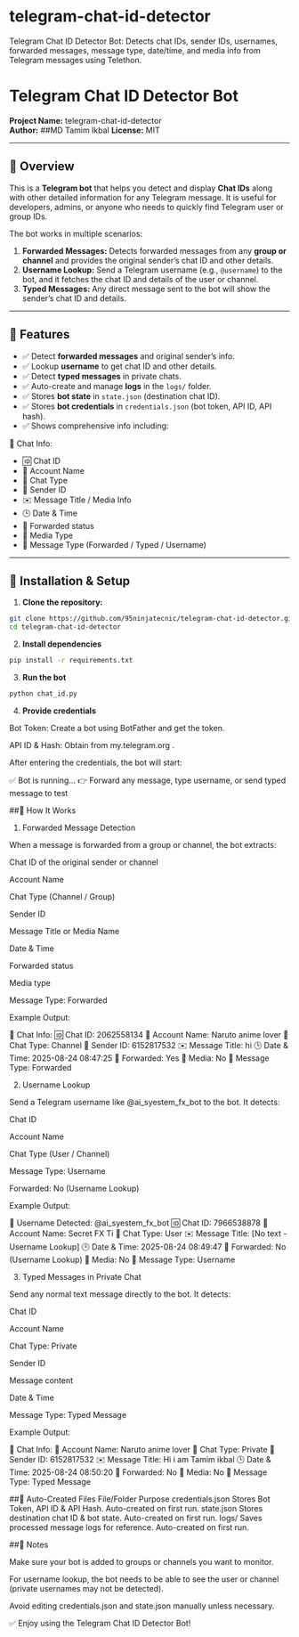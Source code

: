 # telegram-chat-id-detector
Telegram Chat ID Detector Bot: Detects chat IDs, sender IDs, usernames, forwarded messages, message type, date/time, and media info from Telegram messages using Telethon.

# Telegram Chat ID Detector Bot

**Project Name:** telegram-chat-id-detector  
**Author:** ##MD Tamim Ikbal 
**License:** MIT  

---

## 🔹 Overview

This is a **Telegram bot** that helps you detect and display **Chat IDs** along with other detailed information for any Telegram message. It is useful for developers, admins, or anyone who needs to quickly find Telegram user or group IDs.  

The bot works in multiple scenarios:

1. **Forwarded Messages:** Detects forwarded messages from any **group or channel** and provides the original sender’s chat ID and other details.  
2. **Username Lookup:** Send a Telegram username (e.g., `@username`) to the bot, and it fetches the chat ID and details of the user or channel.  
3. **Typed Messages:** Any direct message sent to the bot will show the sender’s chat ID and details.  

---

## 🔹 Features

- ✅ Detect **forwarded messages** and original sender’s info.  
- ✅ Lookup **username** to get chat ID and other details.  
- ✅ Detect **typed messages** in private chats.  
- ✅ Auto-create and manage **logs** in the `logs/` folder.  
- ✅ Stores **bot state** in `state.json` (destination chat ID).  
- ✅ Stores **bot credentials** in `credentials.json` (bot token, API ID, API hash).  
- ✅ Shows comprehensive info including:

📌 Chat Info:
- 🆔 Chat ID  
- 💬 Account Name  
- 📂 Chat Type  
- 👤 Sender ID  
- ✉️ Message Title / Media Info  
- 🕒 Date & Time  
- 📂 Forwarded status  
- 📂 Media Type  
- 📂 Message Type (Forwarded / Typed / Username)  

---

## 🔹 Installation & Setup

1. **Clone the repository:**

```bash
git clone https://github.com/95ninjatecnic/telegram-chat-id-detector.git
cd telegram-chat-id-detector
```

2. **Install dependencies**

```bash
pip install -r requirements.txt
```

3. **Run the bot**

```bash
python chat_id.py
```

4. **Provide credentials**

Bot Token: Create a bot using BotFather and get the token.

API ID & Hash: Obtain from my.telegram.org
.

After entering the credentials, the bot will start:

✅ Bot is running...
👉 Forward any message, type username, or send typed message to test


##🔹 How It Works
1. Forwarded Message Detection

When a message is forwarded from a group or channel, the bot extracts:

Chat ID of the original sender or channel

Account Name

Chat Type (Channel / Group)

Sender ID

Message Title or Media Name

Date & Time

Forwarded status

Media type

Message Type: Forwarded

Example Output:

📌 Chat Info:
🆔 Chat ID: 2062558134
💬 Account Name: Naruto anime lover
📂 Chat Type: Channel
👤 Sender ID: 6152817532
✉️ Message Title: hi
🕒 Date & Time: 2025-08-24 08:47:25
📂 Forwarded: Yes
📂 Media: No
📂 Message Type: Forwarded

2. Username Lookup

Send a Telegram username like @ai_syestem_fx_bot to the bot. It detects:

Chat ID

Account Name

Chat Type (User / Channel)

Message Type: Username

Forwarded: No (Username Lookup)

Example Output:

🔎 Username Detected: @ai_syestem_fx_bot
🆔 Chat ID: 7966538878
💬 Account Name: Secret FX Ti
📂 Chat Type: User
✉️ Message Title: [No text - Username Lookup]
🕒 Date & Time: 2025-08-24 08:49:47
📂 Forwarded: No (Username Lookup)
📂 Media: No
📂 Message Type: Username

3. Typed Messages in Private Chat

Send any normal text message directly to the bot. It detects:

Chat ID

Account Name

Chat Type: Private

Sender ID

Message content

Date & Time

Message Type: Typed Message

Example Output:

📌 Chat Info:
💬 Account Name: Naruto anime lover
📂 Chat Type: Private
👤 Sender ID: 6152817532
✉️ Message Title: Hi i am Tamim ikbal
🕒 Date & Time: 2025-08-24 08:50:20
📂 Forwarded: No
📂 Media: No
📂 Message Type: Typed Message

##🔹 Auto-Created Files
File/Folder	Purpose
credentials.json	Stores Bot Token, API ID & API Hash. Auto-created on first run.
state.json	Stores destination chat ID & bot state. Auto-created on first run.
logs/	Saves processed message logs for reference. Auto-created on first run.


##🔹 Notes

Make sure your bot is added to groups or channels you want to monitor.

For username lookup, the bot needs to be able to see the user or channel (private usernames may not be detected).

Avoid editing credentials.json and state.json manually unless necessary.

✅ Enjoy using the Telegram Chat ID Detector Bot!
